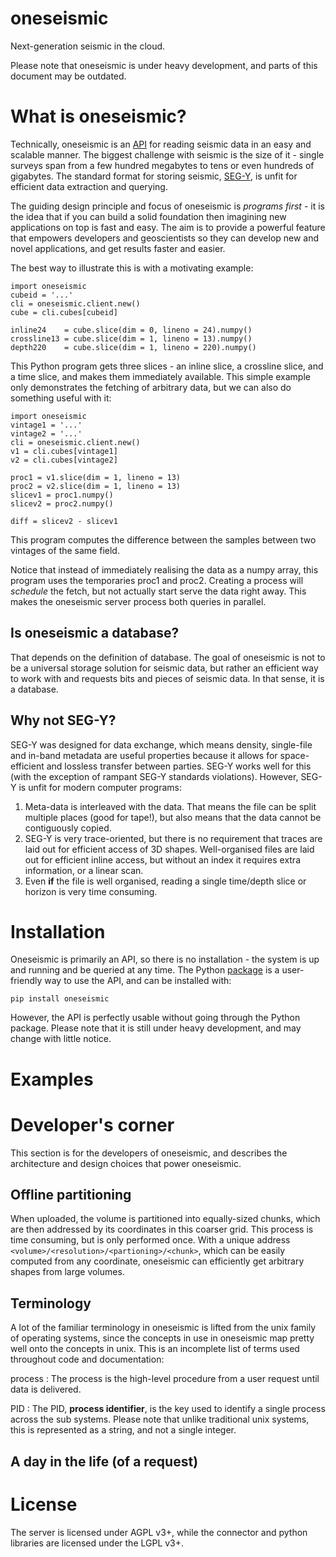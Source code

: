 oneseismic
==========
Next-generation seismic in the cloud.

Please note that oneseismic is under heavy development, and parts of this
document may be outdated.

What is oneseismic?
===================
Technically, oneseismic is an [API](https://en.wikipedia.org/wiki/API) for
reading seismic data in an easy and scalable manner. The biggest challenge with
seismic is the size of it - single surveys span from a few hundred megabytes to
tens or even hundreds of gigabytes. The standard format for storing seismic,
[SEG-Y](https://en.wikipedia.org/wiki/SEG-Y), is unfit for efficient data
extraction and querying.

The guiding design principle and focus of oneseismic is _programs first_ - it
is the idea that if you can build a solid foundation then imagining new
applications on top is fast and easy. The aim is to provide a powerful feature
that empowers developers and geoscientists so they can develop new and novel
applications, and get results faster and easier.

The best way to illustrate this is with a motivating example:

    import oneseismic
    cubeid = '...'
    cli = oneseismic.client.new()
    cube = cli.cubes[cubeid]

    inline24    = cube.slice(dim = 0, lineno = 24).numpy()
    crossline13 = cube.slice(dim = 1, lineno = 13).numpy()
    depth220    = cube.slice(dim = 1, lineno = 220).numpy()

This Python program gets three slices - an inline slice, a crossline slice, and
a time slice, and makes them immediately available. This simple example only
demonstrates the fetching of arbitrary data, but we can also do something
useful with it:

    import oneseismic
    vintage1 = '...'
    vintage2 = '...'
    cli = oneseismic.client.new()
    v1 = cli.cubes[vintage1]
    v2 = cli.cubes[vintage2]

    proc1 = v1.slice(dim = 1, lineno = 13)
    proc2 = v2.slice(dim = 1, lineno = 13)
    slicev1 = proc1.numpy()
    slicev2 = proc2.numpy()

    diff = slicev2 - slicev1

This program computes the difference between the samples between two vintages
of the same field.

Notice that instead of immediately realising the data as a numpy array, this
program uses the temporaries proc1 and proc2. Creating a process will
_schedule_ the fetch, but not actually start serve the data right away. This
makes the oneseismic server process both queries in parallel.

Is oneseismic a database?
-------------------------
That depends on the definition of database. The goal of oneseismic is not to be
a universal storage solution for seismic data, but rather an efficient way to
work with and requests bits and pieces of seismic data. In that sense, it is a
database.

Why not SEG-Y?
--------------
SEG-Y was designed for data exchange, which means density, single-file and
in-band metadata are useful properties because it allows for space-efficient
and lossless transfer between parties. SEG-Y works well for this (with the
exception of rampant SEG-Y standards violations). However, SEG-Y is unfit for
modern computer programs:

1. Meta-data is interleaved with the data. That means the file can be split
   multiple places (good for tape!), but also means that the data cannot be
   contiguously copied.
2. SEG-Y is very trace-oriented, but there is no requirement that traces are
   laid out for efficient access of 3D shapes. Well-organised files are laid
   out for efficient inline access, but without an index it requires extra
   information, or a linear scan.
3. Even __if__ the file is well organised, reading a single time/depth slice or
   horizon is very time consuming.

Installation
============
Oneseismic is primarily an API, so there is no installation - the system is up
and running and be queried at any time. The Python
[package](https://pypi.org/project/oneseismic/) is a user-friendly way to use
the API, and can be installed with:

    pip install oneseismic

However, the API is perfectly usable without going through the Python package.
Please note that it is still under heavy development, and may change with
little notice.

Examples
========

Developer's corner
==================
This section is for the developers of oneseismic, and describes the
architecture and design choices that power oneseismic.

Offline partitioning
--------------------
When uploaded, the volume is partitioned into equally-sized chunks, which are
then addressed by its coordinates in this coarser grid. This process is time
consuming, but is only performed once. With a unique address
`<volume>/<resolution>/<partioning>/<chunk>`, which can be easily computed from
any coordinate, oneseismic can efficiently get arbitrary shapes from large
volumes.

Terminology
-----------
A lot of the familiar terminology in oneseismic is lifted from the unix family
of operating systems, since the concepts in use in oneseismic map pretty well
onto the concepts in unix. This is an incomplete list of terms used throughout
code and documentation:

process
: The process is the high-level procedure from a user request until data is
  delivered.

PID
: The PID, __process identifier__, is the key used to identify a single process
  across the sub systems. Please note that unlike traditional unix systems,
  this is represented as a string, and not a single integer.

A day in the life (of a request)
--------------------------------

License
=======
The server is licensed under AGPL v3+, while the connector and python libraries
are licensed under the LGPL v3+.

